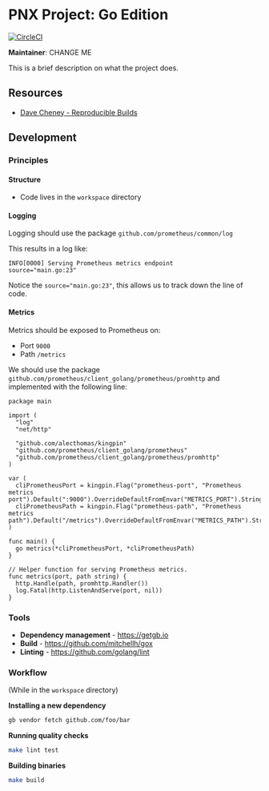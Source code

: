PNX Project: Go Edition
=======================

[![CircleCI](https://circleci.com/gh/previousnext/CHANGE_ME.svg?style=svg)](https://circleci.com/gh/previousnext/CHANGE_ME)

**Maintainer**: CHANGE ME

This is a brief description on what the project does.

## Resources

* [Dave Cheney - Reproducible Builds](https://www.youtube.com/watch?v=c3dW80eO88I)

## Development

### Principles

#### Structure

* Code lives in the `workspace` directory

#### Logging

Logging should use the package `github.com/prometheus/common/log`

This results in a log like:

```
INFO[0000] Serving Prometheus metrics endpoint           source="main.go:23"
```

Notice the `source="main.go:23"`, this allows us to track down the line of code.

#### Metrics

Metrics should be exposed to Prometheus on:

* Port `9000`
* Path `/metrics`

We should use the package `github.com/prometheus/client_golang/prometheus/promhttp` and implemented with the following line:

```
package main

import (
  "log"
  "net/http"

  "github.com/alecthomas/kingpin"
  "github.com/prometheus/client_golang/prometheus"
  "github.com/prometheus/client_golang/prometheus/promhttp"
)

var (
  cliPrometheusPort = kingpin.Flag("prometheus-port", "Prometheus metrics port").Default(":9000").OverrideDefaultFromEnvar("METRICS_PORT").String()
  cliPrometheusPath = kingpin.Flag("prometheus-path", "Prometheus metrics path").Default("/metrics").OverrideDefaultFromEnvar("METRICS_PATH").String()
)

func main() {
  go metrics(*cliPrometheusPort, *cliPrometheusPath)
}

// Helper function for serving Prometheus metrics.
func metrics(port, path string) {
  http.Handle(path, promhttp.Handler())
  log.Fatal(http.ListenAndServe(port, nil))
}
```

### Tools

* **Dependency management** - https://getgb.io
* **Build** - https://github.com/mitchellh/gox
* **Linting** - https://github.com/golang/lint

### Workflow

(While in the `workspace` directory)

**Installing a new dependency**

```bash
gb vendor fetch github.com/foo/bar
```

**Running quality checks**

```bash
make lint test
```

**Building binaries**

```bash
make build
```
